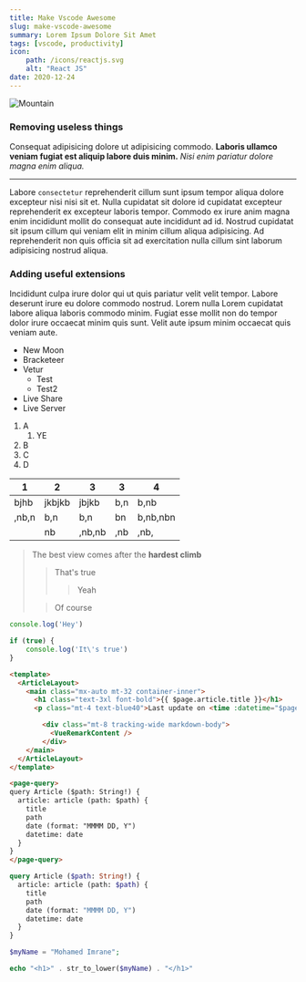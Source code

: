 ```yaml
---
title: Make Vscode Awesome
slug: make-vscode-awesome
summary: Lorem Ipsum Dolore Sit Amet
tags: [vscode, productivity]
icon:
    path: /icons/reactjs.svg
    alt: "React JS"
date: 2020-12-24
---
```


![Mountain](/images/test.jpeg)

### Removing useless things

Consequat adipisicing dolore ut adipisicing commodo. **Laboris ullamco veniam fugiat est aliquip labore duis minim.** *Nisi enim pariatur dolore magna enim aliqua.*  

---

Labore `consectetur` reprehenderit cillum sunt ipsum tempor aliqua dolore excepteur nisi nisi sit et. Nulla cupidatat sit dolore id cupidatat excepteur reprehenderit ex excepteur laboris tempor. Commodo ex irure anim magna enim incididunt mollit do consequat aute incididunt ad id. Nostrud cupidatat sit ipsum cillum qui veniam elit in minim cillum aliqua adipisicing. Ad reprehenderit non quis officia sit ad exercitation nulla cillum sint laborum adipisicing nostrud aliqua.  

### Adding useful extensions

Incididunt culpa irure dolor qui ut quis pariatur velit velit tempor. Labore deserunt irure eu dolore commodo nostrud. Lorem nulla Lorem cupidatat labore aliqua laboris commodo minim. Fugiat esse mollit non do tempor dolor irure occaecat minim quis sunt. Velit aute ipsum minim occaecat quis veniam aute.  

- New Moon  
- Bracketeer
- Vetur
  - Test
  - Test2
- Live Share
- Live Server

1. A
   1. YE 
2. B 
3. C
4. D

| 1     | 2      | 3      | 3   | 4        |
|-------|--------|--------|-----|----------|
| bjhb  | jkbjkb | jbjkb  | b,n | b,nb     |
| ,nb,n | b,n    | b,n    | bn  | b,nb,nbn |
|       | nb     | ,nb,nb | ,nb | ,nb,     |

> The best view comes after the **hardest climb**
> > That's true
> > > Yeah   
>
> > Of course

```javascript
console.log('Hey')

if (true) {
    console.log('It\'s true')
}
```

```html
<template>
  <ArticleLayout>
    <main class="mx-auto mt-32 container-inner">
      <h1 class="text-3xl font-bold">{{ $page.article.title }}</h1>
      <p class="mt-4 text-blue40">Last update on <time :datetime="$page.article.datetime">{{ $page.article.date }}</time></p>

        <div class="mt-8 tracking-wide markdown-body">
          <VueRemarkContent />
        </div>
    </main>
  </ArticleLayout>
</template>

<page-query>
query Article ($path: String!) {
  article: article (path: $path) {
    title
    path
    date (format: "MMMM DD, Y")
    datetime: date
  }
}
</page-query>
```

```graphql
query Article ($path: String!) {
  article: article (path: $path) {
    title
    path
    date (format: "MMMM DD, Y")
    datetime: date
  }
}
```

```php
$myName = "Mohamed Imrane";

echo "<h1>" . str_to_lower($myName) . "</h1>"
```